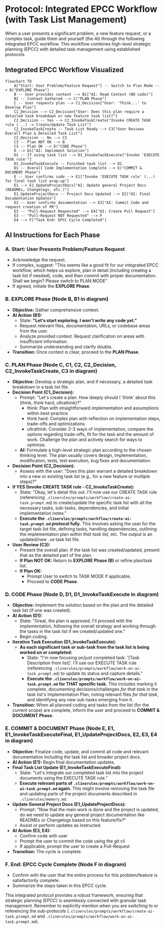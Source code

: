 # Protocol: Integrated EPCC Workflow (with Task List Management)

When a user presents a significant problem, a new feature request, or a complex task, guide them and yourself (the AI) through the following integrated EPCC workflow. This workflow combines high-level strategic planning (EPCC) with detailed task management using established protocols.

## Integrated EPCC Workflow Visualized

```mermaid
flowchart TD
    A["Start: User Problem/Feature Request"] -- Switch to Plan Mode --> B("EXPLORE Phase")
    B -- User provides context --> B1["AI: Read Context (NO code)"]
    B1 -- Context Gathered --> C("PLAN Phase")
    C -- User requests plan --> C1_Decision["User: 'Think...' to Develop Plan"]
    C1_Decision --> C2_Decision{"User: Does this plan require a detailed task breakdown or new feature task list?"}
    C2_Decision -- Yes --> C2_InvokeTaskCreate["Invoke CREATE TASK rule (...) -> Create/Update Task List"]
    C2_InvokeTaskCreate -- Task List Ready --> C3["User Reviews Overall Plan & Detailed Task List"]
    C2_Decision -- No --> C3
    C3 -- Plan NOT OK --> B
    C3 -- Plan OK --> D("CODE Phase")
    D --> D1["AI: Implement Solution"]
    D1 -- If using task list --> D1_InvokeTaskExecute["Invoke 'EXECUTE TASK rule'"]
    D1_InvokeTaskExecute -- Finished task list --> D1
    D1 -- Overall Code Implementation Complete --> E("COMMIT & DOCUMENT Phase")
    E -- User confirms code --> E1["Invoke 'EXECUTE TASK rule' (...) for final task list wrap-up"]
    E1 --> E1_UpdateProjectDocs["AI: Update general Project Docs (READMEs, Changelogs, etc.)"]
    E1_UpdateProjectDocs -- Project Docs Updated --> E2["AI: Final Documentation Updates"]
    E2 -- User confirms documentation --> E3["AI: Commit Code and request creation of PR"]
    E3 -- "Pull-Request Requested" --> E4["AI: Create Pull Request"]
    E3 -- "Pull-Request NOT Requested" --> F
    E4 --> F["Task End: EPCC Cycle Completed"]
```

## AI Instructions for Each Phase

### A. Start: User Presents Problem/Feature Request

- Acknowledge the request.
- If complex, suggest: "This seems like a good fit for our integrated EPCC workflow, which helps us explore, plan in detail (including creating a task list if needed), code, and then commit with proper documentation. Shall we begin? Please switch to PLAN MODE"
- If agreed, initiate the **EXPLORE Phase**.

### B. EXPLORE Phase (Node B, B1 in diagram)

- **Objective:** Gather comprehensive context.
- **AI Action (B1):**
  - State: **"Let's start exploring. I won't write any code yet."**
  - Request relevant files, documentation, URLs, or codebase areas from the user.
  - Analyze provided context. Request clarification on areas with insufficient information.
  - Summarize understanding and clarify doubts.
- **Transition:** Once context is clear, proceed to the **PLAN Phase**.

### C. PLAN Phase (Node C, C1, C2, C2_Decision, C2_InvokeTaskCreate, C3 in diagram)

- **Objective:** Develop a strategic plan, and if necessary, a detailed task breakdown in a task list file.
- **Decision Point (C1_Decision):**
  - Prompt: "Let's create a plan. How deeply should I 'think' about this (think, think hard, ultrathink)?"
    - think: Plan with straightforward implementation and assumptions within best-practice
    - think hard: Complex plan with reflection on implementation steps, trade-offs and optimizations
    - ultrathink: Consider 2-3 ways of implementation, compare the options regarding trade-offs, fit for the task and the amount of work. Challenge the plan and actively search for ways to optimize.
  - **AI:** Formulate a high-level strategic plan according to the chosen thinking level. The plan usually covers design, implementation, modification, tests, test execution, bug fixes and documentation.
- **Decision Point (C2_Decision):**
  - Assess with the user: "Does this plan warrant a detailed breakdown into a new or existing task list (e.g., for a new feature or multiple steps)?"
- **If YES (Invoke CREATE TASK rule - C2_InvokeTaskCreate):**
  - State: "Okay, let's detail this out. I'll now use our CREATE TASK rule (referencing `.clinerules/prompts/workflow/create-ai-task.prompt.md`) to create/update the specific task list with all the necessary tasks, sub-tasks, dependencies, and initial implementation notes."
  - **Execute the `.clinerules/prompts/workflow/create-ai-task.prompt.md` protocol fully.** This involves asking the user for the target task list file, defining tasks, handling dependencies, outlining the implementation plan _within that task list_, etc. The output is an updated/new `.md` task list file.
- **User Review (C3):**
  - Present the overall plan. If the task list was created/updated, present that as the detailed part of the plan.
  - **If Plan NOT OK:** Return to **EXPLORE Phase (B)** or refine plan/task list.
  - **If Plan OK:**
    - Prompt User to switch to TASK MODE if applicable.
    - Proceed to **CODE Phase**.

### D. CODE Phase (Node D, D1, D1_InvokeTaskExecute in diagram)

- **Objective:** Implement the solution based on the plan and the detailed task list (if one was created).
- **AI Action (D1):**
  - State: "Great, the plan is approved. I'll proceed with the implementation, following the overall strategy and working through the tasks in the task list if we created/updated one."
  - Begin coding.
- **Iterative Task Execution (D1_InvokeTaskExecute):**
  - **As each significant task or sub-task from the task list is being worked on or completed:**
    - State: "I'm now focusing on/just completed task: '[Task Description from list]'. I'll use our EXECUTE TASK rule (referencing `.clinerules/prompts/workflow/work-on-ai-task.prompt.md`) to update its status and capture details."
    - **Execute the `.clinerules/prompts/workflow/work-on-ai-task.prompt.md` for THAT specific task.** This includes marking it complete, documenting decisions/challenges _for that task_ in the task list's Implementation Plan, noting relevant files _for that task_, and identifying any new sub-tasks emerging from it.
- **Transition:** When all planned coding and tasks from the list (for the current scope) are complete, inform the user and proceed to **COMMIT & DOCUMENT Phase**.

### E. COMMIT & DOCUMENT Phase (Node E, E1, E1_InvokeTaskExecuteFinal, E1_UpdateProjectDocs, E2, E3, E4 in diagram)

- **Objective:** Finalize code, update, and commit all code and relevant documentation including the task list and broader project docs.
- **AI Action (E1):** Begin final documentation updates.
- **Final Task List Update (E1_InvokeTaskExecuteFinal):**
  - State: "Let's integrate our completed task list into the project documents using the EXECUTE TASK rule."
  - **Execute relevant parts of `.clinerules/prompts/workflow/work-on-ai-task.prompt.md` again.** This might involve removing the task file and updating parts of the project documents described in `.clinerules/memory.md`.
- **Update General Project Docs (E1_UpdateProjectDocs):**
  - Prompt: "Now that the main work is done and the project is updated, do we need to update any general project documentation like READMEs or Changelogs based on this feature/fix?"
  - Assist or perform updates as instructed.
- **AI Action (E3, E4):**
  - Confirm code with user
  - Prompt the user to commit the code using the git cli
  - If applicable, prompt the user to create a Pull-Request
- **Transition:** The cycle is complete.

### F. End: EPCC Cycle Complete (Node F in diagram)

- Confirm with the user that the entire process for this problem/feature is satisfactorily complete.
- Summarize the steps taken in this EPCC cycle.

This integrated protocol provides a robust framework, ensuring that strategic planning (EPCC) is seamlessly connected with granular task management. Remember to explicitly mention when you are switching to or referencing the sub-protocols (`.clinerules/prompts/workflow/create-ai-task.prompt.md` and `.clinerules/prompts/workflow/work-on-ai-task.prompt.md`).

